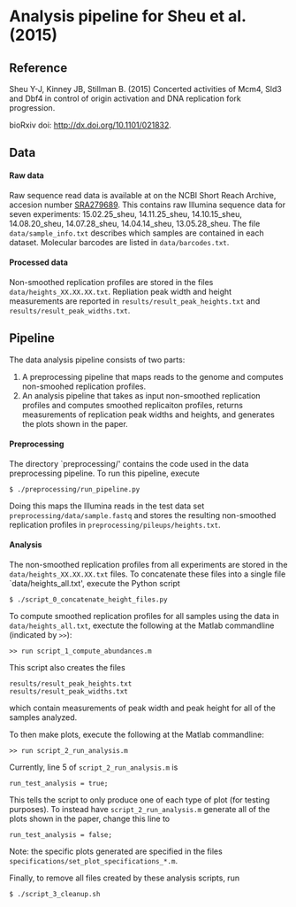 # Analysis pipeline for Sheu et al. (2015)

## Reference

Sheu Y-J, Kinney JB, Stillman B. (2015) Concerted activities of Mcm4, Sld3 and Dbf4 in control of origin activation and DNA replication fork progression.

bioRxiv doi: http://dx.doi.org/10.1101/021832.

## Data

#### Raw data

Raw sequence read data is available at on the NCBI Short Reach Archive, accesion number [SRA279689](http://www.ncbi.nlm.nih.gov/sra/?term=SRA279689). This contains raw Illumina sequence data for seven experiments: 15.02.25_sheu, 14.11.25_sheu, 14.10.15_sheu, 14.08.20_sheu, 14.07.28_sheu, 14.04.14_sheu, 13.05.28_sheu. The file `data/sample_info.txt` describes which samples are contained in each dataset. Molecular barcodes are listed in `data/barcodes.txt`.

#### Processed data

Non-smoothed replication profiles are stored in the files `data/heights_XX.XX.XX.txt`. Repliation peak width and height measurements are reported in `results/result_peak_heights.txt` and `results/result_peak_widths.txt`.

## Pipeline

The data analysis pipeline consists of two parts: 
1. A preprocessing pipeline that maps reads to the genome and computes non-smoohed replication profiles.
2. An analysis pipeline that takes as input non-smoothed replication profiles and computes smoothed replicaiton profiles, returns measurements of replication peak widths and heights, and generates the plots shown in the paper.

#### Preprocessing

The directory `preprocessing/' contains the code used in the data preprocessing pipeline. To run this pipeline, execute

```
$ ./preprocessing/run_pipeline.py
```

Doing this maps the Illumina reads in the test data set `preprocessing/data/sample.fastq` and stores the resulting non-smoothed replication profiles in `preprocessing/pileups/heights.txt`. 


#### Analysis

The non-smoothed replication profiles from all experiments are stored in the `data/heights_XX.XX.XX.txt` files. To concatenate these files into a single file `data/heights_all.txt', execute the Python script

```
$ ./script_0_concatenate_height_files.py
```

To compute smoothed replication profiles for all samples using the data in `data/heights_all.txt`, exectute the following at the Matlab commandline (indicated by `>>`):

```
>> run script_1_compute_abundances.m
```
	
This script also creates the files

```
results/result_peak_heights.txt
results/result_peak_widths.txt
```

which contain measurements of peak width and peak height for all of the samples analyzed. 

To then make plots, execute the following at the Matlab commandline:

```
>> run script_2_run_analysis.m
```

Currently, line 5 of `script_2_run_analysis.m` is 
```
run_test_analysis = true;
```
This tells the script to only produce one of each type of plot (for testing purposes). To instead have `script_2_run_analysis.m` generate all of the plots shown in the paper, change this line to
```
run_test_analysis = false;
```
Note: the specific plots generated are specified in the files `specifications/set_plot_specifications_*.m`. 

Finally, to remove all files created by these analysis scripts, run

```
$ ./script_3_cleanup.sh
```
